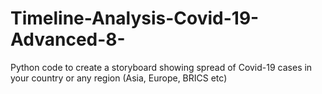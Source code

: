 # Timeline-Analysis-Covid-19-Advanced-8-
Python code to create a storyboard showing spread of Covid-19 cases in your country or any region (Asia, Europe, BRICS etc)

